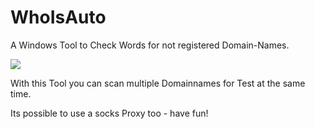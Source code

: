 # WhoIsAuto
A Windows Tool to Check Words for not registered Domain-Names.

<img src="https://burncycle.de/share/overview2.png" />

With this Tool you can scan multiple Domainnames for Test at the same time.

Its possible to use a socks Proxy too - have fun!
